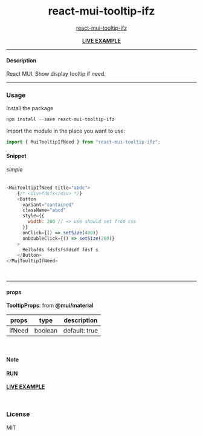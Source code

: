 <div align="center">
    <h1>react-mui-tooltip-ifz</h1>
    <a href="https://github.com/delpikye-v/react-mui-tooltip-if-need">react-mui-tooltip-ifz</a>
    <br />
    <br />
    <b><a href="https://codesandbox.io/s/hjhn36">LIVE EXAMPLE</a>
    </b>
</div>

---

#### Description

React MUI. Show display tooltip if need.

---
### Usage

Install the package

```js
npm install --save react-mui-tooltip-ifz
```

Import the module in the place you want to use:
```js
import { MuiTooltipIfNeed } from "react-mui-tooltip-ifz";

```

#### Snippet

###### simple

```js
<MuiTooltipIfNeed title="abdc">
    {/* <div>fdsfs</div> */}
    <Button
      variant="contained"
      className="abcd"
      style={{
        width: 200 // => use should set from css
      }}
      onClick={() => setSize(400)}
      onDoubleClick={() => setSize(200)}
    >
      Hellofds fdsfsfsfdsdf fdsf s
    </Button>
</MuiTooltipIfNeed>
```

<br />

---


#### props

<b>TooltipProps</b>: from <b>@mui/material</b>


| props               | type                          | description                                  |
|---------------------|-------------------------------|----------------------------------------------|
| ifNeed              | boolean                       | default: true| show tooltip when size over
<br />

#### Note



#### RUN

<b><a href="https://codesandbox.io/s/hjhn36">LIVE EXAMPLE</a></b>

<br />

### License

MIT
